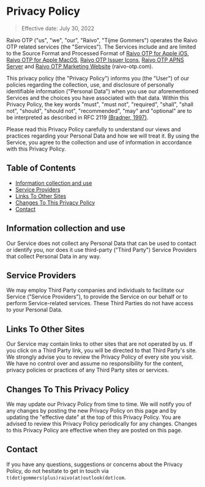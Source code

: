# Privacy Policy

> Effective date: July 30, 2022

Raivo OTP ("us", "we", "our", "Raivo", "Tijme Gommers") operates the Raivo OTP related services (the "Services"). The Services include and are limited to the Source Format and Processed Format of [Raivo OTP for Apple iOS](https://github.com/raivo-otp/ios-application), [Raivo OTP for Apple MacOS](https://github.com/raivo-otp/macos-receiver), [Raivo OTP Issuer Icons](https://github.com/raivo-otp/issuer-icons), [Raivo OTP APNS Server](https://github.com/raivo-otp/apns-server) and [Raivo OTP Marketing Website](https://github.com/raivo-otp/marketing-website) (raivo-otp.com).

This privacy policy (the "Privacy Policy") informs you (the "User") of our policies regarding the collection, use, and disclosure of personally identifiable information ("Personal Data") when you use our aforementioned Services and the choices you have associated with that data. Within this Privacy Policy, the key words "must", "must not", "required", "shall", "shall not", "should", "should not", "recommended", "may" and "optional" are to be interpreted as described in RFC 2119 [(Bradner, 1997)](https://www.ietf.org/rfc/rfc2119.txt).

Please read this Privacy Policy carefully to understand our views and practices regarding your Personal Data and how we will treat it. By using the Service, you agree to the collection and use of information in accordance with this Privacy Policy.

## Table of Contents
  * [Information collection and use](#information-collection-and-use)
  * [Service Providers](#service-providers)
  * [Links To Other Sites](#links-to-other-sites)
  * [Changes To This Privacy Policy](#changes-to-this-privacy-policy)
  * [Contact](#contact)

## Information collection and use

Our Service does not collect any Personal Data that can be used to contact or identify you, nor does it use third-party ("Third Party") Service Providers that collect Personal Data in any way.

## Service Providers

We may employ Third Party companies and individuals to facilitate our Service ("Service Providers"), to provide the Service on our behalf or to perform Service-related services. These Third Parties do not have access to your Personal Data.

## Links To Other Sites

Our Service may contain links to other sites that are not operated by us. If you click on a Third Party link, you will be directed to that Third Party's site. We strongly advise you to review the Privacy Policy of every site you visit. We have no control over and assume no responsibility for the content, privacy policies or practices of any Third Party sites or services.

## Changes To This Privacy Policy

We may update our Privacy Policy from time to time. We will notify you of any changes by posting the new Privacy Policy on this page and by updating the "effective date" at the top of this Privacy Policy. You are advised to review this Privacy Policy periodically for any changes. Changes to this Privacy Policy are effective when they are posted on this page.

## Contact

If you have any questions, suggestions or concerns about the Privacy Policy, do not hesitate to get in touch via `t(dot)gommers(plus)raivo(at)outlook(dot)com`.
